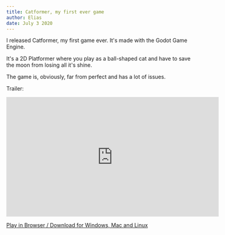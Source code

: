 ```yaml
---
title: Catformer, my first ever game
author: Elias
date: July 3 2020
---
```


I released Catformer, my first game ever. It's made with the Godot Game Engine. 

It's a 2D Platformer where you play as a ball-shaped cat and have to save the moon from losing all it's shine.

The game is, obviously, far from perfect and has a lot of issues.

Trailer:
<iframe width="560" height="315" src="https://www.youtube-nocookie.com/embed/GZ-7jcGK_hc" frameborder="0" allow="accelerometer; autoplay; encrypted-media; gyroscope; picture-in-picture" allowfullscreen></iframe>

[Play in Browser / Download for Windows, Mac and Linux](https://riesyeti.itch.io/catformer)